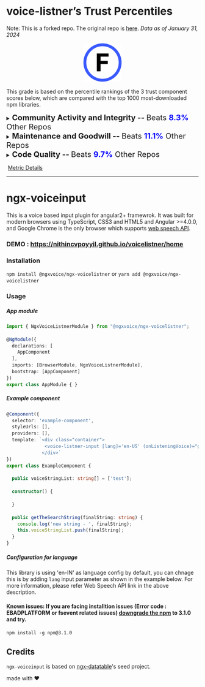 # voice-listner’s Trust Percentiles

Note: This is a forked repo. The original repo is [here](https://github.com/nithincvpoyyil/voice-listener).
*Data as of January 31, 2024*

<center><img src="./images/grade_f.svg" width="100px" height="100px"></center>

This grade is based on the percentile rankings of the 3 trust component scores below, which are compared with the top 1000 most-downloaded npm libraries.

<details>
<summary><span style="font-size: 20px;"><strong>Community Activity and Integrity -- </strong>Beats <strong><span style="color: blue;">8.3%</span></strong> Other Repos</summary>
<div>
<div align=center>
  <img src="./images/voice_listener/community_activity_and_integrity_component.png" width="500px" height="125px">
</div>
Activity and usage by this project’s consumers and contributors. More people using and contributing to this project increases these metrics.<br><br>
</div>
<table>
  <tr>
    <td>
      <div>
        <strong>Usage Popularity:</strong> Beats <strong>10.3%</strong>
        <p>How much consumers use this project: stars, watches, forks, downstream dependents.</p>
      </div>
      <div>
        <strong>Code Contribution:</strong> Beats <strong>12.1%</strong>
        <p>Activity which adds to the codebase: commits and PRs.</p>
      </div>
    </td>
    <td>
      <div>
        <strong>Contributor Participation:</strong> Beats <strong>10.7%</strong>
        <p>Activity in discussion and participation: number of contributors, comments made, quality of comments.</p>
      </div>
      <div>
        <strong>Contributor Growth:</strong> Beats <strong>0.0%</strong>
        <p>How the project is scaling in size: change in contributors, PRs.</p>
      </div>
    </td>
  </tr>
</table>
</details>


<details>
<summary><span style="font-size: 20px;"><strong>Maintenance and Goodwill -- </strong>Beats <strong><span style="color: blue;">11.1%</span></strong> Other Repos</summary>
<div>
<div align=center>
  <img src="./images/voice_listener/maintenance_and_goodwill_component.png" width="500px" height="125px">
</div>
Activity and involvement by this project’s maintainer(s) for the benefit of the project community. Maintainers could increase these metrics by extending documentation and being more responsive to community participation (especially issues and PRs).<br><br>
</div> 
<table>
  <tr>
    <td>
      <div>
        <strong>Issues Maintenance:</strong> Beats <strong>0.0%</strong>
        <p>How efficiently issues are addressed: issues closed and comments on issues.</p>
      </div>
      <div>
        <strong>Community Documentation:</strong> Beats <strong>26.8%</strong>
        <p>Support for the community to participate: issue and PR templates, code of conduct, governance, etc.</p>
      </div>
    </td>
    <td>
      <div>
        <strong>Code Maintenance:</strong> Beats <strong>0.0%</strong>
        <p>How efficiently code changes are addressed: commits and PRs closed, commit standards.</p>
      </div>
      <div>
        <strong>Maintainer History:</strong> Beats <strong>17.5%</strong>
        <p>Maintainer experience: maintainers' other projects.</p>
      </div>
    </td>
  </tr>
</table>
</details>


<details>
<summary><span style="font-size: 20px;"><strong>Code Quality -- </strong>Beats <strong><span style="color: blue;">9.7%</span></strong> Other Repos</summary>
<div>
<div align=center>
  <img src="./images/voice_listener/code_quality_component.png" width="500px" height="125px">
</div>
Security and scalability of the project’s code. Contributors can increase these metrics by maintaining the dependencies and setting up automated testing and procedural reviews.<br><br>
</div> 
<table>
  <tr>
    <td>
      <div>
        <strong>Dependencies Health:</strong> Beats <strong>31.9%</strong>
        <p>Mitigation of dependency vulnerability risk: dependency versions, reported vulnerabilities.</p>
      </div>
      <div>
        <strong>Review Coverage:</strong> Beats <strong>0.2%</strong>
        <p>Scale of manual code reviews: contributors and reviewers per code portion, commit sizes.</p>
      </div>
    </td>
    <td>
      <div>
        <strong>Testing Quality:</strong> Beats <strong>0.0%</strong>
        <p>Scale of automated tests: workflow runs, check runs, code authors.</p>
      </div>
      <div>
        <strong>Project Maturity:</strong> Beats <strong>6.7%</strong>
        <p>Size and age of repo: lines of code, creation time, versions.</p>
      </div>
    </td>
  </tr>
</table>
</details>




​																				[Metric Details](https://github.com/Elijahzyp/voice-listener_TrustLabel/blob/master/Trust%20Percentiles%20Template%20Metric%20Details.md)


***




# ngx-voiceinput

This is a voice based input plugin for angular2+ framewrok. It was built for modern browsers using TypeScript, CSS3 and HTML5 and Angular >=4.0.0, and Google Chrome is the only browser which supports [web speech API](https://developers.google.com/web/updates/2013/01/Voice-Driven-Web-Apps-Introduction-to-the-Web-Speech-API).

### DEMO : https://nithincvpoyyil.github.io/voicelistner/home

### Installation

`npm install @ngxvoice/ngx-voicelistner` or `yarn add @ngxvoice/ngx-voicelistner`


### Usage


##### App module

```typescript
import { NgxVoiceListnerModule } from "@ngxvoice/ngx-voicelistner";

@NgModule({
  declarations: [
    AppComponent
  ],
  imports: [BrowserModule, NgxVoiceListnerModule],
  bootstrap: [AppComponent]
})
export class AppModule { }

```


##### Example component


```typescript
@Component({
  selector: 'example-component',
  styleUrls: [],
  providers: [],
  template: `<div class="container">
              <voice-listner-input [lang]='en-US' (onListeningVoice)="getTheSearchString($event)" ></voice-listner-input>
             </div>`
})
export class ExampleComponent {

  public voiceStringList: string[] = ['test'];

  constructor() {
  
  }

  public getTheSearchString(finalString: string) {
    console.log('new string - ', finalString);
    this.voiceStringList.push(finalString);
  }
}

```

##### Configuration for language

This library is using 'en-IN' as language config by default, you can chnage this is by adding `lang` input parameter as shown in the example below. For more information, please refer Web Speech API link in the above description.

#### Known issues: If you are facing installtion issues (Error code : EBADPLATFORM or fsevent related issues) [downgrade the npm](https://github.com/npm/npm/issues/8899) to 3.1.0 and try.

```shellscript
npm install -g npm@3.1.0
```

## Credits
`ngx-voiceinput` is based on [ngx-datatable](http://swimlane.github.io/ngx-datatable)'s seed project.

made with :heart:
